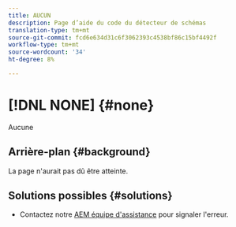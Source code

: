```yaml
---
title: AUCUN
description: Page d’aide du code du détecteur de schémas
translation-type: tm+mt
source-git-commit: fcd6e634d31c6f3062393c4538bf86c15bf4492f
workflow-type: tm+mt
source-wordcount: '34'
ht-degree: 8%

---
```



# [!DNL NONE] {#none}

Aucune

## Arrière-plan {#background}

La page n&#39;aurait pas dû être atteinte.

## Solutions possibles {#solutions}

* Contactez notre [AEM équipe d&#39;assistance](https://helpx.adobe.com/enterprise/using/support-for-experience-cloud.html) pour signaler l&#39;erreur.
